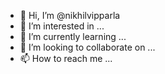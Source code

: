 - 👋 Hi, I’m @nikhilvipparla
- 👀 I’m interested in ...
- 🌱 I’m currently learning ...
- 💞️ I’m looking to collaborate on ...
- 📫 How to reach me ...

<!---
nikhilvipparla/nikhilvipparla is a ✨ special ✨ repository because its `README.md` (this file) appears on your GitHub profile.
You can click the Preview link to take a look at your changes.
--->
